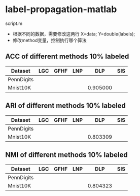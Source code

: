 # label-propagation-matlab

script.m  

+ 根据不同的数据，需要修改这两行
X=data;
Y=double(labels);
+ 修改method变量，控制执行哪个算法

## ACC of different methods 10% labeled 
| Dataset          |       LGC      |  GFHF             |   LNP      | DLP      |   SIS  |
|------------------|----------------|------------------ |------------|----------|--------|
| PennDigits       |                |                   |            |          |        |
| Mnist10K         |                |                   |            |0.905000  |        |


## ARI of different methods 10% labeled 
| Dataset          |       LGC      |  GFHF             |   LNP      | DLP      |   SIS  |
|------------------|----------------|------------------ |------------|----------|--------|
| PennDigits       |                |                   |            |          |        |
| Mnist10K         |                |                   |            |0.803309  |        |

## NMI of different methods 10% labeled 
| Dataset          |       LGC      |  GFHF             |   LNP      | DLP      |   SIS  |
|------------------|----------------|------------------ |------------|----------|--------|
| PennDigits       |                |                   |            |          |        |
| Mnist10K         |                |                   |            |0.804323  |        |
